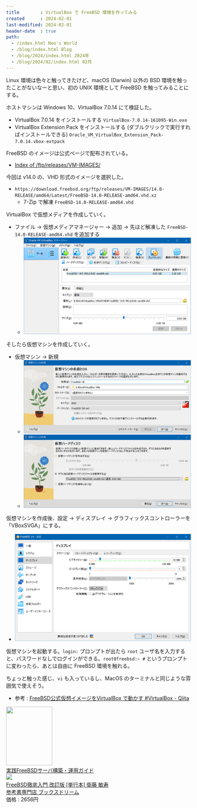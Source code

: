 ```yaml
---
title        : VirtualBox で FreeBSD 環境を作ってみる
created      : 2024-02-01
last-modified: 2024-02-01
header-date  : true
path:
  - /index.html Neo's World
  - /blog/index.html Blog
  - /blog/2024/index.html 2024年
  - /blog/2024/02/index.html 02月
---
```


Linux 環境は色々と触ってきたけど、macOS (Darwin) 以外の BSD 環境を触ったことがないなーと思い、初の UNIX 環境として FreeBSD を触ってみることにする。

ホストマシンは Windows 10、VirtualBox 7.0.14 にて検証した。

- VirtualBox 7.0.14 をインストールする `VirtualBox-7.0.14-161095-Win.exe`
- VirtualBox Extension Pack をインストールする (ダブルクリックで実行すればインストールできる) `Oracle_VM_VirtualBox_Extension_Pack-7.0.14.vbox-extpack`

FreeBSD のイメージは公式ページで配布されている。

- [Index of /ftp/releases/VM-IMAGES/](https://download.freebsd.org/ftp/releases/VM-IMAGES/)

今回は v14.0 の、VHD 形式のイメージを選択した。

- `https://download.freebsd.org/ftp/releases/VM-IMAGES/14.0-RELEASE/amd64/Latest/FreeBSD-14.0-RELEASE-amd64.vhd.xz`
  - 7-Zip で解凍 `FreeBSD-14.0-RELEASE-amd64.vhd`

VirtualBox で仮想メディアを作成していく。

- ファイル → 仮想メディアマネージャー → 追加 → 先ほど解凍した `FreeBSD-14.0-RELEASE-amd64.vhd` を追加する
  - ![仮想メディアを作成する](./01-01-01.png)

そしたら仮想マシンを作成していく。

- 仮想マシン → 新規
  - ![タイプとバージョンを選択する](./01-01-02.png)
  - ![前述の作成した仮想ハードディスクを使用する](./01-01-03.png)

仮想マシンを作成後、設定 → ディスプレイ → グラフィックスコントローラーを「VBoxSVGA」にする。

- ![VBoxSVGA を選択する](./01-01-04.png)

仮想マシンを起動する。`login:` プロンプトが出たら `root` ユーザ名を入力すると、パスワードなしでログインができる。`root0freebsd:~ #` というプロンプトに変わったら、あとは自由に FreeBSD 環境を触れる。

ちょっと触った感じ、`vi` も入っているし、MacOS のターミナルと同じような雰囲気で使えそう。

- 参考 : [FreeBSD公式仮想イメージをVirtualBox で動かす #VirtualBox - Qiita](https://qiita.com/s_mitu/items/8943a97d755d3ef9212f)

<div class="ad-amazon">
  <div class="ad-amazon-image">
    <a href="https://www.amazon.co.jp/dp/B00CPG04JE?tag=neos21-22&amp;linkCode=osi&amp;th=1&amp;psc=1">
      <img src="https://m.media-amazon.com/images/I/51wZD8mONlL._SL160_.jpg" width="126" height="160">
    </a>
  </div>
  <div class="ad-amazon-info">
    <div class="ad-amazon-title">
      <a href="https://www.amazon.co.jp/dp/B00CPG04JE?tag=neos21-22&amp;linkCode=osi&amp;th=1&amp;psc=1">実践FreeBSDサーバ構築・運用ガイド</a>
    </div>
  </div>
</div>

<div class="ad-rakuten">
  <div class="ad-rakuten-image">
    <a href="https://hb.afl.rakuten.co.jp/hgc/g00s3032.waxyce78.g00s3032.waxyd6b5/?pc=https%3A%2F%2Fitem.rakuten.co.jp%2Fbooksdream%2F1-24f2210204sp-2329%2F&amp;m=http%3A%2F%2Fm.rakuten.co.jp%2Fbooksdream%2Fi%2F10309532%2F">
      <img src="https://thumbnail.image.rakuten.co.jp/@0_mall/booksdream/cabinet/racoon_139/4798101710.jpg?_ex=128x128">
    </a>
  </div>
  <div class="ad-rakuten-info">
    <div class="ad-rakuten-title">
      <a href="https://hb.afl.rakuten.co.jp/hgc/g00s3032.waxyce78.g00s3032.waxyd6b5/?pc=https%3A%2F%2Fitem.rakuten.co.jp%2Fbooksdream%2F1-24f2210204sp-2329%2F&amp;m=http%3A%2F%2Fm.rakuten.co.jp%2Fbooksdream%2Fi%2F10309532%2F">FreeBSD徹底入門 改訂版 [単行本] 衛藤 敏寿</a>
    </div>
    <div class="ad-rakuten-shop">
      <a href="https://hb.afl.rakuten.co.jp/hgc/g00s3032.waxyce78.g00s3032.waxyd6b5/?pc=https%3A%2F%2Fwww.rakuten.co.jp%2Fbooksdream%2F&amp;m=http%3A%2F%2Fm.rakuten.co.jp%2Fbooksdream%2F">参考書専門店 ブックスドリーム</a>
    </div>
    <div class="ad-rakuten-price">価格 : 2656円</div>
  </div>
</div>
